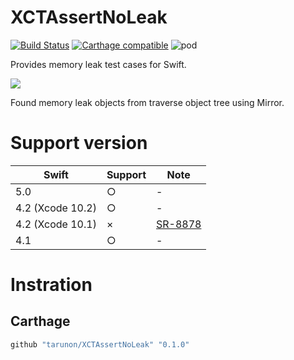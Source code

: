 # XCTAssertNoLeak
[![Build Status](https://travis-ci.org/tarunon/XCTAssertNoLeak.svg?branch=master)](https://travis-ci.org/tarunon/XCTAssertNoLeak)
[![Carthage compatible](https://img.shields.io/badge/Carthage-compatible-4BC51D.svg?style=flat)](https://github.com/Carthage/Carthage)
![pod](https://img.shields.io/cocoapods/v/XCTAssertNoLeak.svg)

Provides memory leak test cases for Swift.

![](https://github.com/tarunon/XCTAssertNoLeak/blob/master/Readme/screenshot.png?raw=true)

Found memory leak objects from traverse object tree using Mirror.

# Support version
|Swift|Support|Note|
|-|-|-|
|5.0|○|-|
|4.2 (Xcode 10.2)|○|-|
|4.2 (Xcode 10.1)|×|[SR-8878](https://bugs.swift.org/browse/SR-8878)|
|4.1|○|-|

# Instration

## Carthage
```rb
github "tarunon/XCTAssertNoLeak" "0.1.0"
```
